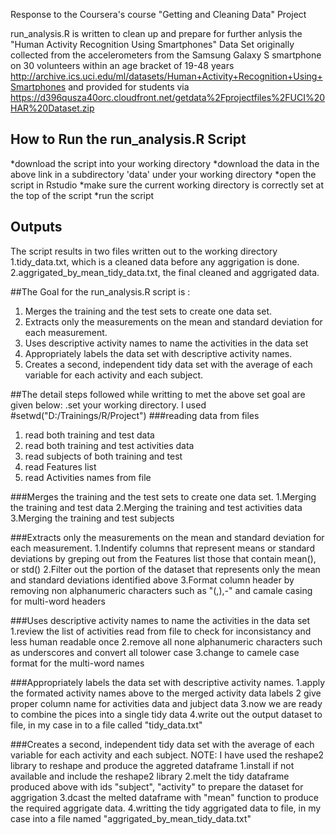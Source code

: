 Response to the Coursera's course "Getting and Cleaning Data" Project

run_analysis.R is written to clean up and prepare for further anlysis the "Human Activity Recognition Using Smartphones" Data Set 
originally collected from the accelerometers from the Samsung Galaxy S smartphone on 30 volunteers within an age bracket of 19-48 years
http://archive.ics.uci.edu/ml/datasets/Human+Activity+Recognition+Using+Smartphones and provided for students 
via https://d396qusza40orc.cloudfront.net/getdata%2Fprojectfiles%2FUCI%20HAR%20Dataset.zip  

## How to Run the run_analysis.R Script
*download the script into your working directory
*download the data in the above link in a subdirectory  'data' under your working directory
*open the script in Rstudio
*make sure the current working directory is correctly set at the top of the script
*run the script

## Outputs
The script results in two files written out to the working directory
  1.tidy_data.txt,  which is a cleaned data before any aggrigation is done.
  2.aggrigated_by_mean_tidy_data.txt, the final cleaned and aggrigated data.

##The Goal for the run_analysis.R  script is :
  1. Merges the training and the test sets to create one data set.
  2. Extracts only the measurements on the mean and standard deviation for each measurement.
  3. Uses descriptive activity names to name the activities in the data set
  4. Appropriately labels the data set with descriptive activity names.
  5. Creates a second, independent tidy data set with the average of each variable for each activity and each subject.
  
##The detail steps followed while writting to met the above set goal are given below:
.set your working directory. I used #setwd("D:/Trainings/R/Project")
###reading data from files
  1. read both training and test data
  2. read both training and test activities data
  3. read subjects of both training and test
  4. read Features list
  5. read Activities names from file
  
###Merges the training and the test sets to create one data set.
  1.Merging the training and test data
  2.Merging the training and test activities data
  3.Merging the training and test subjects
  
###Extracts only the measurements on the mean and standard deviation for each measurement. 
  1.Indentify columns that represent means or standard deviations by greping out from the Features list those that contain mean(), or std()
  2.Filter out the portion of the dataset that represents only the mean and standard deviations identified above
  3.Format column header by removing non alphanumeric characters such as "(,),-"  and camale casing for multi-word headers
  
###Uses descriptive activity names to name the activities in the data set
  1.review the list of activities read from file to check for inconsistancy and less human readable once
  2.remove all none alphanumeric characters such as underscores and convert all tolower case
  3.change to camele case format for the multi-word names
  
###Appropriately labels the data set with descriptive activity names. 
  1.apply the formated activity names above to the merged activity data labels
  2 give proper column name for activities data and jubject data
  3.now we are ready to combine the pices into a single tidy data
  4.write out the output dataset to file, in my case in to a file called "tidy_data.txt"

###Creates a second, independent tidy data set with the average of each variable for each activity and each subject. 
NOTE: I have used the reshape2 library to reshape and produce the aggreted dataframe
  1.install if not available and include the reshape2 library
  2.melt the tidy dataframe produced above with ids "subject", "activity" to prepare the dataset for aggrigation
  3.dcast the melted dataframe with "mean" function to produce the required aggrigate data.
  4.writting the tidy aggrigated data to file, in my case into a file named "aggrigated_by_mean_tidy_data.txt"
  
